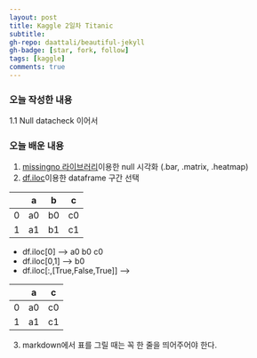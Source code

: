 ```yaml
---
layout: post
title: Kaggle 2일차 Titanic
subtitle: 
gh-repo: daattali/beautiful-jekyll
gh-badge: [star, fork, follow]
tags: [kaggle]
comments: true
---
```


### 오늘 작성한 내용  
1.1 Null datacheck 이어서   
### 오늘 배운 내용
1. [missingno 라이브러리](https://towardsdatascience.com/visualize-missing-values-with-missingno-ad4d938b00a1)이용한 null 시각화 (.bar, .matrix, .heatmap)  
2. [df.iloc](https://pandas.pydata.org/pandas-docs/stable/reference/api/pandas.DataFrame.iloc.html)이용한 dataframe 구간 선택  

||a|b|c|
|-|-|-|-|
|0|a0|b0|c0|
|1|a1|b1|c1|
  
* df.iloc[0] --> a0 b0 c0  
* df.iloc[0,1] --> b0
* df.iloc[:,[True,False,True]] --> 

||a|c|
|-|-|-|
|0|a0|c0|
|1|a1|c1|

3. markdown에서 표를 그릴 때는 꼭 한 줄을 띄어주어야 한다.
